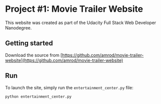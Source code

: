# Project #1: Movie Trailer Website

This website was created as part of the Udacity Full Stack Web Developer Nanodegree.

## Getting started

Download the source from [https://github.com/amrod/movie-trailer-website](https://github.com/amrod/movie-trailer-website)

## Run

To launch the site, simply run the `entertainment_center.py` file:

```python
python entertainment_center.py
```